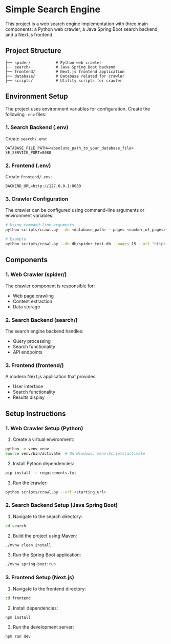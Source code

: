 # Simple Search Engine

This project is a web search engine implementation with three main components: a Python web crawler, a Java Spring Boot search backend, and a Next.js frontend.

## Project Structure

```
├── spider/           # Python web crawler
├── search/           # Java Spring Boot backend
├── frontend/         # Next.js frontend application
├── database/         # Database related for crawler
├── scripts/          # Utility scripts for crawler
```

## Environment Setup

The project uses environment variables for configuration. Create the following `.env` files:

### 1. Search Backend (.env)

Create `search/.env`:

```
DATABASE_FILE_PATH=<absolute_path_to_your_database_file>
SE_SERVICE_PORT=8080
```

### 2. Frontend (.env)

Create `frontend/.env`:

```
BACKEND_URL=http://127.0.0.1:8080
```

### 3. Crawler Configuration

The crawler can be configured using command-line arguments or environment variables:

```bash
# Using command-line arguments
python scripts/crawl.py --db <database_path> --pages <number_of_pages> --url <starting_url> --stopwords <stopwords_file_path>

# Example
python scripts/crawl.py --db db/spider_test.db --pages 15 --url "https://example.com" --stopwords stopwords/stopwords.txt
```

## Components

### 1. Web Crawler (spider/)

The crawler component is responsible for:

- Web page crawling
- Content extraction
- Data storage

### 2. Search Backend (search/)

The search engine backend handles:

- Query processing
- Search functionality
- API endpoints

### 3. Frontend (frontend/)

A modern Next.js application that provides:

- User interface
- Search functionality
- Results display

## Setup Instructions

### 1. Web Crawler Setup (Python)

1. Create a virtual environment:

```bash
python -m venv venv
source venv/bin/activate  # On Windows: venv\Scripts\activate
```

2. Install Python dependencies:

```bash
pip install -r requirements.txt
```

3. Run the crawler:

```bash
python scripts/crawl.py --url <starting_url>
```

### 2. Search Backend Setup (Java Spring Boot)

1. Navigate to the search directory:

```bash
cd search
```

2. Build the project using Maven:

```bash
./mvnw clean install
```

3. Run the Spring Boot application:

```bash
./mvnw spring-boot:run
```

### 3. Frontend Setup (Next.js)

1. Navigate to the frontend directory:

```bash
cd frontend
```

2. Install dependencies:

```bash
npm install
```

3. Run the development server:

```bash
npm run dev
```
